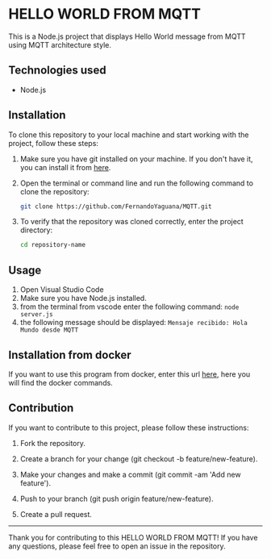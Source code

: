 # HELLO WORLD FROM MQTT

This is a Node.js project that displays Hello World message from MQTT using MQTT architecture style.

## Technologies used

- Node.js

## Installation

To clone this repository to your local machine and start working with the project, follow these steps:

1. Make sure you have git installed on your machine. If you don't have it, you can install it from [here](https://git-scm.com/).

2. Open the terminal or command line and run the following command to clone the repository:

    ```bash
   git clone https://github.com/FernandoYaguana/MQTT.git
    
4. To verify that the repository was cloned correctly, enter the project directory:
   
    ``` bash
    cd repository-name
    
## Usage

1. Open Visual Studio Code
2. Make sure you have Node.js installed.
3. from the terminal from vscode enter the following command: `node server.js`
4. the following message should be displayed: `Mensaje recibido: Hola Mundo desde MQTT`

## Installation from docker

If you want to use this program from docker, enter this url [here](https://hub.docker.com/repository/docker/fernanyag20/mqtt-proyect/general), here you will find the docker commands.

## Contribution

If you want to contribute to this project, please follow these instructions:

1. Fork the repository.
   
2. Create a branch for your change (git checkout -b feature/new-feature).
   
3. Make your changes and make a commit (git commit -am 'Add new feature').
   
4. Push to your branch (git push origin feature/new-feature).
   
5. Create a pull request.

---

Thank you for contributing to this HELLO WORLD FROM MQTT! If you have any questions, please feel free to open an issue in the repository.
